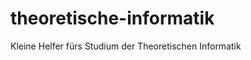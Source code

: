 theoretische-informatik
=======================

Kleine Helfer fürs Studium der Theoretischen Informatik